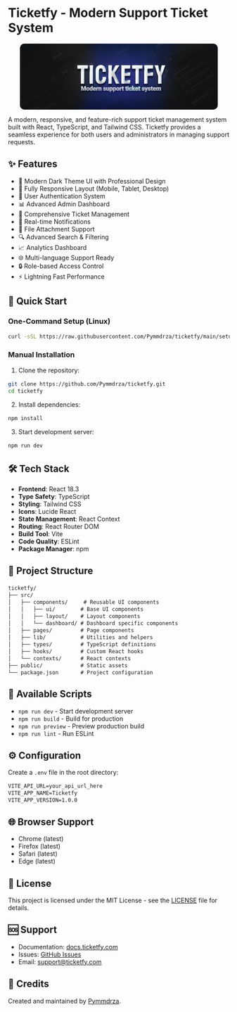 # Ticketfy - Modern Support Ticket System

<center><img src="./ticketfy-header.png" title="TicketFy - Modern 
Dashboard Ui" style="border-radius: 10px;margin: 5px; display: block"/></center>

A modern, responsive, and feature-rich support ticket management system built with React, TypeScript, and Tailwind CSS. Ticketfy provides a seamless experience for both users and administrators in managing support requests.

## ✨ Features

- 🎨 Modern Dark Theme UI with Professional Design
- 📱 Fully Responsive Layout (Mobile, Tablet, Desktop)
- 🔐 User Authentication System
- 📊 Advanced Admin Dashboard
- 🎫 Comprehensive Ticket Management
- 📨 Real-time Notifications
- 📁 File Attachment Support
- 🔍 Advanced Search & Filtering
- 📈 Analytics Dashboard
- 🌐 Multi-language Support Ready
- 🔒 Role-based Access Control
- ⚡ Lightning Fast Performance

## 🚀 Quick Start

### One-Command Setup (Linux)

```bash
curl -sSL https://raw.githubusercontent.com/Pymmdrza/ticketfy/main/setup.sh | sh
```

### Manual Installation

1. Clone the repository:
```bash
git clone https://github.com/Pymmdrza/ticketfy.git
cd ticketfy
```

2. Install dependencies:
```bash
npm install
```

3. Start development server:
```bash
npm run dev
```

## 🛠️ Tech Stack

- **Frontend**: React 18.3
- **Type Safety**: TypeScript
- **Styling**: Tailwind CSS
- **Icons**: Lucide React
- **State Management**: React Context
- **Routing**: React Router DOM
- **Build Tool**: Vite
- **Code Quality**: ESLint
- **Package Manager**: npm

## 📁 Project Structure

```
ticketfy/
├── src/
│   ├── components/     # Reusable UI components
│   │   ├── ui/        # Base UI components
│   │   ├── layout/    # Layout components
│   │   └── dashboard/ # Dashboard specific components
│   ├── pages/         # Page components
│   ├── lib/           # Utilities and helpers
│   ├── types/         # TypeScript definitions
│   ├── hooks/         # Custom React hooks
│   └── contexts/      # React contexts
├── public/            # Static assets
└── package.json       # Project configuration
```

## 📝 Available Scripts

- `npm run dev` - Start development server
- `npm run build` - Build for production
- `npm run preview` - Preview production build
- `npm run lint` - Run ESLint

## ⚙️ Configuration

Create a `.env` file in the root directory:

```env
VITE_API_URL=your_api_url_here
VITE_APP_NAME=Ticketfy
VITE_APP_VERSION=1.0.0
```

## 🌐 Browser Support

- Chrome (latest)
- Firefox (latest)
- Safari (latest)
- Edge (latest)


## 📄 License

This project is licensed under the MIT License - see the [LICENSE](LICENSE) file for details.

## 🆘 Support

- Documentation: [docs.ticketfy.com](https://docs.ticketfy.com)
- Issues: [GitHub Issues](https://github.com/Pymmdrza/ticketfy/issues)
- Email: support@ticketfy.com

## 🌟 Credits

Created and maintained by [Pymmdrza](https://github.com/Pymmdrza).
